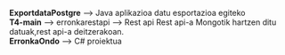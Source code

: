 <b>ExportdataPostgre</b> --> Java aplikazioa datu esportazioa egiteko<br>
<b>T4-main</b> --> erronkarestapi --> Rest api Rest api-a Mongotik hartzen ditu datuak,rest api-a deitzerakoan.<br>
<b>ErronkaOndo</b> --> C# proiektua 
